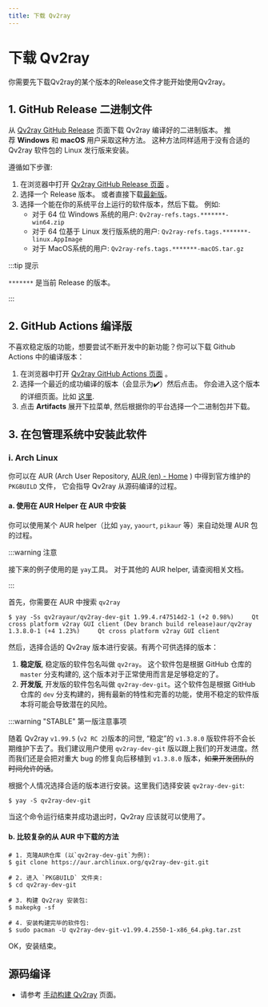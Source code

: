 ```yaml
---
title: 下载 Qv2ray
---
```


# 下载 Qv2ray

你需要先下载Qv2ray的某个版本的Release文件才能开始使用Qv2ray。

## 1. GitHub Release 二进制文件

从 [Qv2ray GitHub Release](https://github.com/Qv2ray/Qv2ray/releases) 页面下载 Qv2ray 编译好的二进制版本。 推荐 **Windows** 和 **macOS** 用户采取这种方法。 这种方法同样适用于没有合适的 Qv2ray 软件包的 Linux 发行版来安装。

遵循如下步骤:

1. 在浏览器中打开 [Qv2ray GitHub Release 页面](https://github.com/Qv2ray/Qv2ray/releases) 。
2. 选择一个 Release 版本。 或者直接下载[最新版](https://github.com/Qv2ray/Qv2ray/releases/latest)。
3. 选择一个能在你的系统平台上运行的软件版本，然后下载。 例如:
   - 对于 64 位 Windows 系统的用户: `Qv2ray-refs.tags.*******-win64.zip`
   - 对于 64 位基于 Linux 发行版系统的用户: `Qv2ray-refs.tags.*******-linux.AppImage`
   - 对于 MacOS系统的用户: `Qv2ray-refs.tags.*******-macOS.tar.gz`

:::tip 提示

`*******` 是当前 Release 的版本。

:::

## 2. GitHub Actions 编译版

不喜欢稳定版的功能，想要尝试不断开发中的新功能？你可以下载 Github Actions 中的编译版本：

1. 在浏览器中打开 [Qv2ray GitHub Actions 页面](https://github.com/Qv2ray/Qv2ray/actions) 。
2. 选择一个最近的成功编译的版本（会显示为✔️）然后点击。 你会进入这个版本的详细页面。比如 [这里](https://github.com/Qv2ray/Qv2ray/commit/de88bfc69e50bf7c4ce034756720bf06df42612a/checks?check_suite_id=377218225).
3. 点击 **Artifacts** 展开下拉菜单, 然后根据你的平台选择一个二进制包并下载。

## 3. 在包管理系统中安装此软件

### i. Arch Linux

你可以在 AUR (Arch User Repository, [AUR (en) - Home](https://aur.archlinux.org/) ) 中得到官方维护的 `PKGBUILD` 文件， 它会指导 Qv2ray 从源码编译的过程。

#### a. 使用在 AUR Helper 在 AUR 中安装

你可以使用某个 AUR helper（比如 `yay`, `yaourt`, `pikaur` 等）来自动处理 AUR 包的过程。

:::warning 注意

 接下来的例子使用的是 `yay`工具。 对于其他的 AUR helper, 请查阅相关文档。

:::

首先，你需要在 AUR 中搜索 `qv2ray`

```shell
$ yay -Ss qv2rayaur/qv2ray-dev-git 1.99.4.r47514d2-1 (+2 0.98%)     Qt cross platform v2ray GUI client (Dev branch build release)aur/qv2ray 1.3.8.0-1 (+4 1.23%)     Qt cross platform v2ray GUI client
```

然后，选择合适的 Qv2ray 版本进行安装。有两个可供选择的版本：

1. **稳定版**, 稳定版的软件包名叫做 `qv2ray`。 这个软件包是根据 GitHub 仓库的 `master` 分支构建的, 这个版本对于正常使用而言是足够稳定的了。
2. **开发版**, 开发版的软件包名叫做 `qv2ray-dev-git`。这个软件包是根据 GitHub 仓库的 `dev` 分支构建的，拥有最新的特性和完善的功能，使用不稳定的软件版本将可能会导致潜在的风险。

:::warning "STABLE" 第一版注意事项

随着 Qv2ray `v1.99.5` (`v2 RC 2`)版本的问世, “稳定”的 `v1.3.8.0` 版软件将不会长期维护下去了。我们建议用户使用 `qv2ray-dev-git` 版以跟上我们的开发进度。然而我们还是会把对重大 bug 的修复向后移植到 `v1.3.8.0` 版本，~~如果开发团队的时间允许的话~~。

根据个人情况选择合适的版本进行安装。这里我们选择安装 `qv2ray-dev-git`:

```shell
$ yay -S qv2ray-dev-git
```

当这个命令运行结束并成功退出时，Qv2ray 应该就可以使用了。

#### b. 比较复杂的从 AUR 中下载的方法

```shell
# 1. 克隆AUR仓库 (以`qv2ray-dev-git`为例):
$ git clone https://aur.archlinux.org/qv2ray-dev-git.git

# 2. 进入 `PKGBUILD` 文件夹:
$ cd qv2ray-dev-git

# 3. 构建 Qv2ray 安装包:
$ makepkg -sf

# 4. 安装构建完毕的软件包:
$ sudo pacman -U qv2ray-dev-git-v1.99.4.2550-1-x86_64.pkg.tar.zst
```

OK，安装结束。

## 源码编译

- 请参考 [手动构建 Qv2ray](/hacking/manuallybuild/) 页面。
